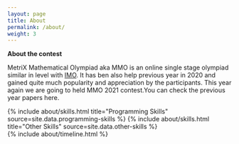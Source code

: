```yaml
---
layout: page
title: About
permalink: /about/
weight: 3
---
```

**About the contest**

 MetriX Mathematical Olympiad aka MMO is an online single stage olympiad similar in level with <a href="http://www.imo-official.org/">IMO</a>. It has ben also help previous year in 2020 and gained quite much popularity and appreciation by the participants. This year again we are going to held MMO 2021 contest.You can check the previous year papers here.

<div class="row">
{% include about/skills.html title="Programming Skills" source=site.data.programming-skills %}
{% include about/skills.html title="Other Skills" source=site.data.other-skills %}
</div>

<div class="row">
{% include about/timeline.html %}
</div>
